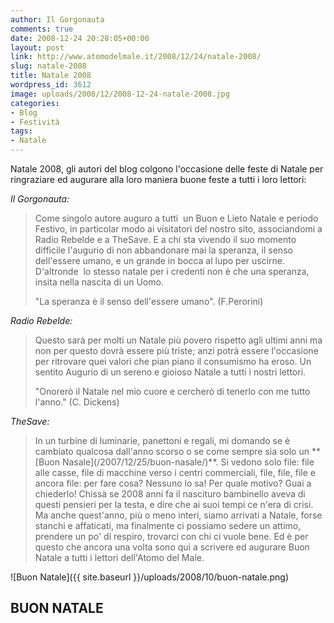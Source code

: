 ```yaml
---
author: Il Gorgonauta
comments: true
date: 2008-12-24 20:28:05+00:00
layout: post
link: http://www.atomodelmale.it/2008/12/24/natale-2008/
slug: natale-2008
title: Natale 2008
wordpress_id: 3612
image: uploads/2008/12/2008-12-24-natale-2008.jpg
categories:
- Blog
- Festività
tags:
- Natale
---
```


Natale 2008, gli autori del blog colgono l'occasione delle feste di Natale per ringraziare ed augurare alla loro maniera buone feste a tutti i loro lettori:

_Il Gorgonauta:_

<blockquote>Come singolo autore auguro a tutti  un Buon e Lieto Natale e periodo Festivo, in particolar modo ai visitatori del nostro sito, associandomi a Radio Rebelde e a TheSave. E a chi sta vivendo il suo momento difficile l'augurio di non abbandonare mai la speranza, il senso dell'essere umano, e un grande in bocca al lupo per uscirne. D'altronde  lo stesso natale per i credenti non è che una speranza, insita nella nascita di un Uomo.

"La speranza è il senso dell'essere umano".
(F.Perorini)</blockquote>

_Radio Rebelde:_

<blockquote>Questo sarà per molti un Natale più povero rispetto agli ultimi anni ma non per questo dovrà essere più triste; anzi potrà essere l'occasione per ritrovare quei valori che pian piano il consumismo ha eroso. Un sentito Augurio di un sereno e gioioso Natale a tutti i nostri lettori.

"Onorerò il Natale nel mio cuore e cercherò di tenerlo con me tutto l'anno."
(C. Dickens)</blockquote>

_TheSave:_

<blockquote>In un turbine di luminarie, panettoni e regali, mi domando se è cambiato qualcosa dall'anno scorso o se come sempre sia solo un **[Buon Nasale](/2007/12/25/buon-nasale/)**.
Si vedono solo file: file alle casse, file di macchine verso i centri commerciali, file, file, file e ancora file: per fare cosa? Nessuno lo sa! Per quale motivo? Guai a chiederlo!
Chissà se 2008 anni fa il nascituro bambinello aveva di questi pensieri per la testa, e dire che ai suoi tempi ce n'era di crisi.
Ma anche quest'anno, più o meno interi, siamo arrivati a Natale, forse stanchi e affaticati, ma finalmente ci possiamo sedere un attimo, prendere un po' di respiro, trovarci con chi ci vuole bene.
Ed è per questo che ancora una volta sono qui a scrivere ed augurare Buon Natale a tutti i lettori dell'Atomo del Male.</blockquote>

![Buon Natale]({{ site.baseurl }}/uploads/2008/10/buon-natale.png)

## BUON NATALE
